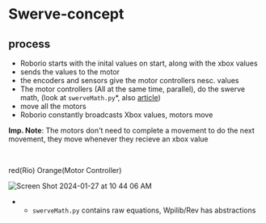 # Swerve-concept

## process
 - Roborio starts with the inital values on start, along with the xbox values
 - sends the values to the motor
 - the encoders and sensors give the motor controllers nesc. values
 - The motor controllers (All at the same time, parallel), do the swerve math, (look at `swerveMath.py`*, also [article](https://www.freshconsulting.com/insights/blog/how-to-build-a-swerve-drive-robot/#:~:text=Swerve%2Ddrive%20is%20an%20omnidirectional,Ackermann%20steering%20or%20differential%20drive.))
 - move all the motors
 - Roborio constantly broadcasts Xbox values, motors move

**Imp. Note**: The motors don't need to complete a movement to do the next movement, they move whenever they recieve an xbox value

<br>

red(Rio) Orange(Motor Controller)

![Screen Shot 2024-01-27 at 10 44 06 AM](https://github.com/CAPS-Robotics/Swerve-concept/assets/71975550/9cc2d907-8ca7-4037-8dd7-bb406d848ebf)

* - `swerveMath.py` contains raw equations, Wpilib/Rev has abstractions
